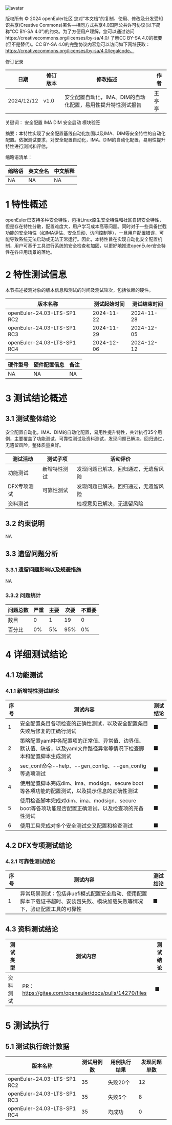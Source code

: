 ![avatar](../../images/openEuler.png)


版权所有 © 2024  openEuler社区
 您对“本文档”的复制、使用、修改及分发受知识共享(Creative Commons)署名—相同方式共享4.0国际公共许可协议(以下简称“CC BY-SA 4.0”)的约束。为了方便用户理解，您可以通过访问https://creativecommons.org/licenses/by-sa/4.0/ 了解CC BY-SA 4.0的概要 (但不是替代)。CC BY-SA 4.0的完整协议内容您可以访问如下网址获取：https://creativecommons.org/licenses/by-sa/4.0/legalcode。

修订记录

| 日期      | 修订   版本 | 修改描述                | 作者   |
| --------- | ----------- | ----------------------- | ------ |
| 2024/12/12 | v1.0        | 安全配置自动化，IMA、DIM的自动化配置，易用性提升特性测试报告 | 王亭亭 |

关键词： 安全配置 IMA DIM 安全启动 模块验签

摘要：本特性实现了安全配置基线自动化加固以及IMA、DIM等安全特性的自动化配置。依据测试要求，对安全配置自动化，IMA、DIM的自动化配置，易用性提升特性进行测试和评估。


缩略语清单：

| 缩略语 | 英文全名 | 中文解释 |
| ------ | -------- | -------- |
|  NA      |    NA      |    NA      |

# 1     特性概述

openEuler已支持多种安全特性，包括Linux原生安全特性和社区自研安全特性，但是存在特性分散，配置难度大，用户学习成本高等问题。同时对于一些具备拦截功能的安全特性（如IMA评估、安全启动、访问控制等），一旦用户配置错误，可能导致系统无法启动或无法正常运行。因此，本特性旨在实现自动化安全配置机制，用户可基于工具进行系统的安全检查和加固，以更好地推进openEuler安全特性在各应用场景的落地。

# 2     特性测试信息

本节描述被测对象的版本信息和测试的时间及测试轮次，包括依赖的硬件。

| 版本名称                    | 测试起始时间 | 测试结束时间 |
| --------------------------- | ------------ | ------------ |
| openEuler-24.03-LTS-SP1 RC2 | 2024-11-22   | 2024-11-28   |
| openEuler-24.03-LTS-SP1 RC3 | 2024-11-29   | 2024-12-05   |
| openEuler-24.03-LTS-SP1 RC4 | 2024-12-06   | 2024-12-12   |

| 硬件型号 | 硬件配置信息 | 备注 |
| -------- | ------------ | ---- |
|    NA      |   NA           |  NA    |

# 3     测试结论概述

## 3.1   测试整体结论

安全配置自动化，IMA、DIM的自动化配置，易用性提升特性，共计执行35个用例，主要覆盖了功能测试、可靠性测试及资料测试，发现问题已解决，回归通过，无遗留风险，整体质量良好。

| 测试活动 | 测试子项 | 活动评价 |
| ------- | -------- | ------- |
| 功能测试 | 新增特性测试 |   发现问题已解决，回归通过，无遗留风险   |
| DFX专项测试 | 可靠性测试 | 发现问题已解决，回归通过，无遗留风险 |
| 资料测试 |         |    检视意见已解决，无遗留风险     |

## 3.2   约束说明

NA

## 3.3   遗留问题分析

### 3.3.1 遗留问题影响以及规避措施

NA

### 3.3.2 问题统计

| 问题总数                    | 严重 | 主要       | 次要 | 不重要 |
| -------------- | ----- | ----------- | ------- | ------------ |
| 数目 |      0     | 1    |      19      | 0 |
| 百分比 |    0%  | 5% |    95%       | 0% |

# 4 详细测试结论

## 4.1 功能测试
### 4.1.1 新增特性测试结论
| 序号 | 测试内容 | 测试结论 |
| ------- | ------- | -------- |
|    1     |   安全配置条目各项检查的正确性测试，以及安全配置条目失败后修复的正确行测试      |    ■      |
|    2     |   策略配置yaml中各配置项的正常值、异常值、边界值、默认值、缺省，以及yaml文件路径异常等情况下检查脚本和配置脚本生成测试      |    ■      |
|    3     |   sec_conf命令--help、--gen_config、--gen_config等选项测试 |    ■      |
|    4     |   使用配置脚本完成dim、ima、modsign、secure boot等各项功能的配置测试，以及提示信息的正确性测试      |    ■      |
|    5     |   使用检查脚本完成对dim、ima、modsign、secure boot等各项功能是否配置正确测试，以及检查项的完备性测试      |    ■      |
|    6     |   使用工具完成对多个安全测试交叉配置和检查测试      |    ■      |


## 4.2 DFX专项测试结论

### 4.2.1 可靠性测试结论

| 序号 | 测试内容 | 测试结论 |
| ------- | ------- | -------- |
|    1     |   异常场景测试：包括非uefi模式配置安全启动、使用配置脚本下载证书超时、安装包失败、模块加载失败等情况下，验证配置工具的可靠性      |    ■      |

## 4.3 资料测试结论
| 测试类型 | 测试内容 | 测试结论 |
| ------- | ------- | -------- |
|    资料测试     |   PR：https://gitee.com/openeuler/docs/pulls/14270/files      |    ■      |


# 5     测试执行

## 5.1   测试执行统计数据

| 版本名称                    | 测试用例数 | 用例执行结果       | 发现问题单数 |
| --------------------------- | ---------- | ------------------ | ------------ |
| openEuler-24.03-LTS-SP1 RC2 |   35        | 失败20个 | 12            |
| openEuler-24.03-LTS-SP1 RC3 |   35        | 失败5个    | 8            |
| openEuler-24.03-LTS-SP1 RC4 |   35        | 均成功    | 0            |

